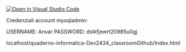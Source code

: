 [![Open in Visual Studio Code](https://classroom.github.com/assets/open-in-vscode-2e0aaae1b6195c2367325f4f02e2d04e9abb55f0b24a779b69b11b9e10269abc.svg)](https://classroom.github.com/online_ide?assignment_repo_id=18052082&assignment_repo_type=AssignmentRepo)

Credenziali account mysqladmin:

USERNAME: Anvar
PASSWORD: dslkfjewrt20985u0gj

localhost/quaderno-informatica-Dev2434_classroomGithub/Index.html